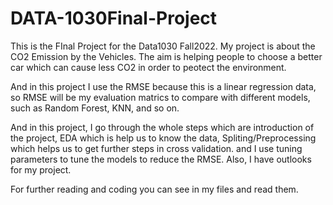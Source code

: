 # DATA-1030Final-Project

This is the FInal Project for the Data1030 Fall2022. My project is about the CO2 Emission by the Vehicles. The aim is helping people to choose a better car
which can cause less CO2 in order to peotect the environment.

And in this project I use the RMSE because this is a linear regression data, so RMSE will be my evaluation matrics to compare with different models, such as
Random Forest, KNN, and so on.

And in this project, I go through the whole steps which are introduction of the project, EDA which is help us to know the data, Spliting/Preprocessing which
helps us to get further steps in cross validation. and I use tuning parameters to tune the models to reduce the RMSE. Also, I have outlooks for my project.

For further reading and coding you can see in my files and read them.
